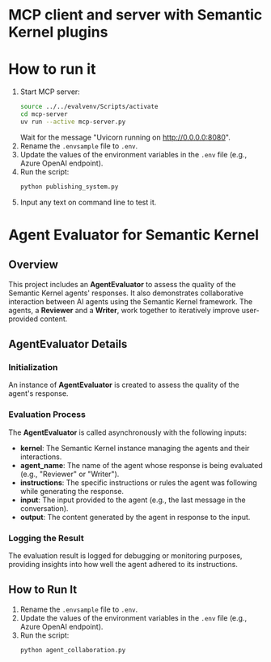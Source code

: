 # MCP client and server with Semantic Kernel plugins  

# How to run it   
1. Start MCP server:  
    ```bash  
    source ../../evalvenv/Scripts/activate  
    cd mcp-server  
    uv run --active mcp-server.py  
    ```
    Wait for the message "Uvicorn running on http://0.0.0.0:8080".  
2. Rename the `.envsample` file to `.env`.  
3. Update the values of the environment variables in the `.env` file (e.g., Azure OpenAI endpoint).  
4. Run the script:  
    ```bash  
    python publishing_system.py  
    ```
5. Input any text on command line to test it.  

# Agent Evaluator for Semantic Kernel

## Overview
This project includes an **AgentEvaluator** to assess the quality of the Semantic Kernel agents' responses. It also demonstrates collaborative interaction between AI agents using the Semantic Kernel framework. The agents, a **Reviewer** and a **Writer**, work together to iteratively improve user-provided content. 

## AgentEvaluator Details

### Initialization
An instance of **AgentEvaluator** is created to assess the quality of the agent's response.

### Evaluation Process
The **AgentEvaluator** is called asynchronously with the following inputs:
- **kernel**: The Semantic Kernel instance managing the agents and their interactions.
- **agent_name**: The name of the agent whose response is being evaluated (e.g., "Reviewer" or "Writer").
- **instructions**: The specific instructions or rules the agent was following while generating the response.
- **input**: The input provided to the agent (e.g., the last message in the conversation).
- **output**: The content generated by the agent in response to the input.

### Logging the Result
The evaluation result is logged for debugging or monitoring purposes, providing insights into how well the agent adhered to its instructions.

## How to Run It
1. Rename the `.envsample` file to `.env`.
2. Update the values of the environment variables in the `.env` file (e.g., Azure OpenAI endpoint).
3. Run the script:
    ```bash
    python agent_collaboration.py
    ```
